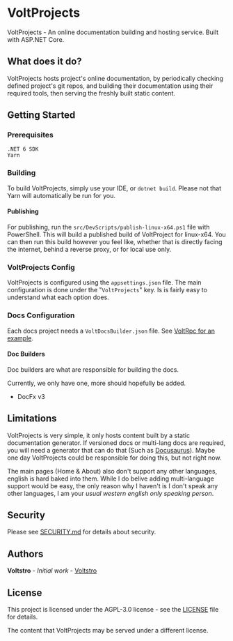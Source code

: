 # VoltProjects

VoltProjects - An online documentation building and hosting service. Built with ASP.NET Core.

## What does it do?

VoltProjects hosts project's online documentation, by periodically checking defined project's git repos, and building their documentation using their required tools, then serving the freshly built static content.



## Getting Started

### Prerequisites

```
.NET 6 SDK
Yarn
```

### Building

To build VoltProjects, simply use your IDE, or `dotnet build`. Please not that Yarn will automatically be run for you.

#### Publishing

For publishing, run the `src/DevScripts/publish-linux-x64.ps1` file with PowerShell. This will build a published build of VoltProject for linux-x64. You can then run this build however you feel like, whether that is directly facing the internet, behind a reverse proxy, or for local use only.

### VoltProjects Config

VoltProjects is configured using the `appsettings.json` file. The main configuration is done under the "`VoltProjects`" key. Is is fairly easy to understand what each option does.

### Docs Configuration

Each docs project needs a `VoltDocsBuilder.json` file. See [VoltRpc for an example](https://github.com/Voltstro-Studios/VoltRpc/blob/master/docs/VoltDocsBuilder.json).

#### Doc Builders

Doc builders are what are responsible for building the docs.

Currently, we only have one, more should hopefully be added.

- DocFx v3

## Limitations

VoltProjects is very simple, it only hosts content built by a static documentation generator. If versioned docs or multi-lang docs are required, you will need a generator that can do that (Such as [Docusaurus](https://docusaurus.io/)). Maybe one day VoltProjects could be responsible for doing this, but not right now.

The main pages (Home & About) also don't support any other languages, english is hard baked into them. While I do belive adding multi-language support would be easy, the only reason why I haven't is I don't speak any other languages, I am your *usual western english only speaking person*.

## Security

Please see [SECURITY.md](/SECURITY.md) for details about security.

## Authors

**Voltstro** - *Initial work* - [Voltstro](https://github.com/Voltstro)

## License

This project is licensed under the AGPL-3.0 license - see the [LICENSE](/LICENSE) file for details.

The content that VoltProjects may be served under a different license.